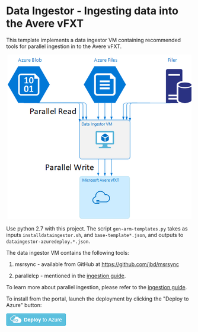 # Data Ingestor - Ingesting data into the Avere vFXT

This template implements a data ingestor VM containing recommended tools for parallel ingestion in to the Avere vFXT.

<p align="center">
<img src="../../docs/images/parallel_ingestion.png">
</p>

Use python 2.7 with this project.  The script `gen-arm-templates.py` takes as inputs `installdataingestor.sh`, and `base-template*.json`, and outputs to `dataingestor-azuredeploy.*.json`.

The data ingestor VM contains the following tools:

1. msrsync -  available from GitHub at https://github.com/jbd/msrsync

2. parallelcp - mentioned in the [ingestion guide](../../docs/getting_data_onto_vfxt.md#using-the-parallel-copy-script).

To learn more about parallel ingestion, please refer to the [ingestion guide](../../docs/getting_data_onto_vfxt.md#using-the-parallel-copy-script).

To install from the portal, launch the deployment by clicking the "Deploy to Azure" button:

<a href="https://portal.azure.com/#create/Microsoft.Template/uri/https%3A%2F%2Favereimageswestus.blob.core.windows.net%2Fgithubcontent%2Fsrc%2Fdataingestor%2Fdataingestor-azuredeploy.json" target="_blank">
<img src="https://raw.githubusercontent.com/Azure/azure-quickstart-templates/master/1-CONTRIBUTION-GUIDE/images/deploytoazure.png"/>
</a>